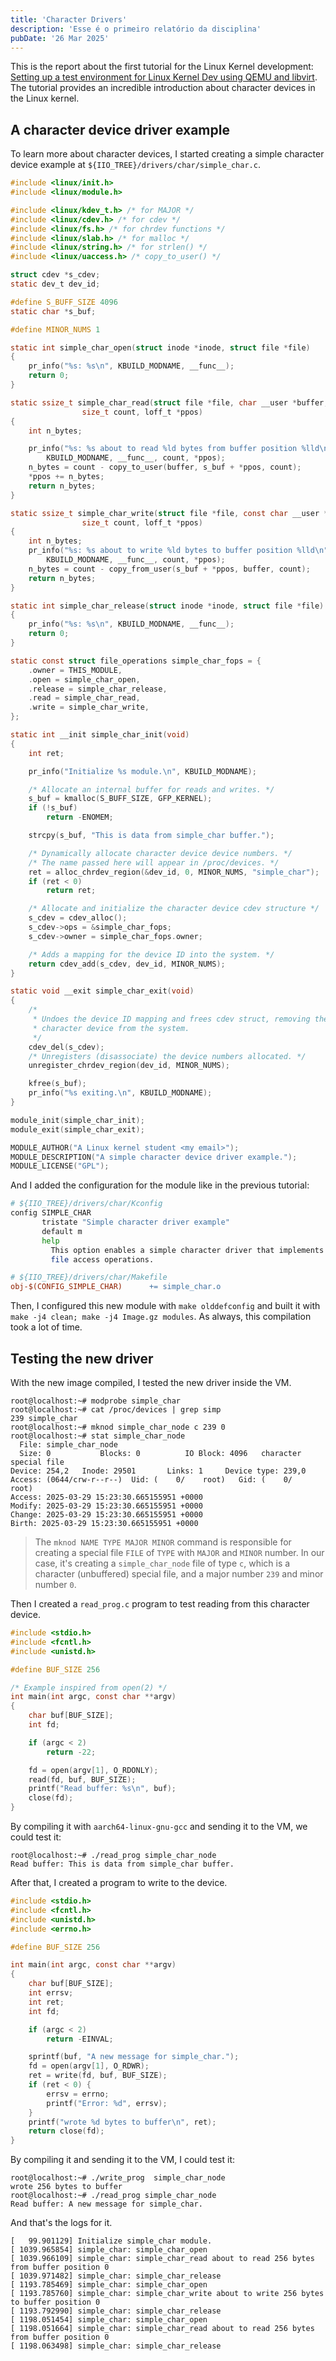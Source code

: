 ```yaml
---
title: 'Character Drivers'
description: 'Esse é o primeiro relatório da disciplina'
pubDate: '26 Mar 2025'
---
```


This is the report about the first tutorial for the Linux Kernel development: [Setting up a test environment for Linux Kernel Dev using QEMU and libvirt](https://flusp.ime.usp.br/kernel/qemu-libvirt-setup/). The tutorial provides an incredible introduction about character devices in the Linux kernel.

## A character device driver example

To learn more about character devices, I started creating a simple character device example at `${IIO_TREE}/drivers/char/simple_char.c`. 


```c
#include <linux/init.h>
#include <linux/module.h>

#include <linux/kdev_t.h> /* for MAJOR */
#include <linux/cdev.h> /* for cdev */
#include <linux/fs.h> /* for chrdev functions */
#include <linux/slab.h> /* for malloc */
#include <linux/string.h> /* for strlen() */
#include <linux/uaccess.h> /* copy_to_user() */

struct cdev *s_cdev;
static dev_t dev_id;

#define S_BUFF_SIZE 4096
static char *s_buf;

#define MINOR_NUMS 1

static int simple_char_open(struct inode *inode, struct file *file)
{
	pr_info("%s: %s\n", KBUILD_MODNAME, __func__);
	return 0;
}

static ssize_t simple_char_read(struct file *file, char __user *buffer,
				size_t count, loff_t *ppos)
{
	int n_bytes;

	pr_info("%s: %s about to read %ld bytes from buffer position %lld\n",
		KBUILD_MODNAME, __func__, count, *ppos);
	n_bytes = count - copy_to_user(buffer, s_buf + *ppos, count);
	*ppos += n_bytes;
	return n_bytes;
}

static ssize_t simple_char_write(struct file *file, const char __user *buffer,
				size_t count, loff_t *ppos)
{
	int n_bytes;
	pr_info("%s: %s about to write %ld bytes to buffer position %lld\n",
		KBUILD_MODNAME, __func__, count, *ppos);
	n_bytes = count - copy_from_user(s_buf + *ppos, buffer, count);
	return n_bytes;
}

static int simple_char_release(struct inode *inode, struct file *file)
{
	pr_info("%s: %s\n", KBUILD_MODNAME, __func__);
	return 0;
}

static const struct file_operations simple_char_fops = {
	.owner = THIS_MODULE,
	.open = simple_char_open,
	.release = simple_char_release,
	.read = simple_char_read,
	.write = simple_char_write,
};

static int __init simple_char_init(void)
{
	int ret;

	pr_info("Initialize %s module.\n", KBUILD_MODNAME);

	/* Allocate an internal buffer for reads and writes. */
	s_buf = kmalloc(S_BUFF_SIZE, GFP_KERNEL);
	if (!s_buf)
		return -ENOMEM;

	strcpy(s_buf, "This is data from simple_char buffer.");

	/* Dynamically allocate character device device numbers. */
	/* The name passed here will appear in /proc/devices. */
	ret = alloc_chrdev_region(&dev_id, 0, MINOR_NUMS, "simple_char");
	if (ret < 0)
		return ret;

	/* Allocate and initialize the character device cdev structure */
	s_cdev = cdev_alloc();
	s_cdev->ops = &simple_char_fops;
	s_cdev->owner = simple_char_fops.owner;

	/* Adds a mapping for the device ID into the system. */
	return cdev_add(s_cdev, dev_id, MINOR_NUMS);
}

static void __exit simple_char_exit(void)
{
	/*
	 * Undoes the device ID mapping and frees cdev struct, removing the
	 * character device from the system.
	 */
	cdev_del(s_cdev);
	/* Unregisters (disassociate) the device numbers allocated. */
	unregister_chrdev_region(dev_id, MINOR_NUMS);

	kfree(s_buf);
	pr_info("%s exiting.\n", KBUILD_MODNAME);
}

module_init(simple_char_init);
module_exit(simple_char_exit);

MODULE_AUTHOR("A Linux kernel student <my email>");
MODULE_DESCRIPTION("A simple character device driver example.");
MODULE_LICENSE("GPL");
```

And I added the configuration for the module like in the previous tutorial:

```sh
# ${IIO_TREE}/drivers/char/Kconfig
config SIMPLE_CHAR
       tristate "Simple character driver example"
       default m
       help
         This option enables a simple character driver that implements basic
         file access operations.
```

```makefile
# ${IIO_TREE}/drivers/char/Makefile
obj-$(CONFIG_SIMPLE_CHAR)      += simple_char.o
```

Then, I configured this new module with `make olddefconfig` and built it with `make -j4 clean; make -j4 Image.gz modules`. As always, this compilation took a lot of time.

## Testing the new driver

With the new image compiled, I tested the new driver inside the VM.

```
root@localhost:~# modprobe simple_char
root@localhost:~# cat /proc/devices | grep simp
239 simple_char
root@localhost:~# mknod simple_char_node c 239 0
root@localhost:~# stat simple_char_node
  File: simple_char_node
  Size: 0         	Blocks: 0          IO Block: 4096   character special file
Device: 254,2	Inode: 29501       Links: 1     Device type: 239,0
Access: (0644/crw-r--r--)  Uid: (    0/    root)   Gid: (    0/    root)
Access: 2025-03-29 15:23:30.665155951 +0000
Modify: 2025-03-29 15:23:30.665155951 +0000
Change: 2025-03-29 15:23:30.665155951 +0000
Birth: 2025-03-29 15:23:30.665155951 +0000
```

> The `mknod NAME TYPE MAJOR MINOR` command is responsible for creating a special file `FILE` of `TYPE` with `MAJOR` and `MINOR` number. In our case, it's creating a `simple_char_node` file of type `c`, which is a character (unbuffered) special file, and a major number `239` and minor number `0`.

Then I created a `read_prog.c` program to test reading from this character device.

```c
#include <stdio.h>
#include <fcntl.h>
#include <unistd.h>

#define BUF_SIZE 256

/* Example inspired from open(2) */
int main(int argc, const char **argv)
{
	char buf[BUF_SIZE];
	int fd;

	if (argc < 2)
		return -22;

	fd = open(argv[1], O_RDONLY);
	read(fd, buf, BUF_SIZE);
	printf("Read buffer: %s\n", buf);
	close(fd);
}
```

By compiling it with `aarch64-linux-gnu-gcc` and sending it to the VM, we could test it:

```
root@localhost:~# ./read_prog simple_char_node 
Read buffer: This is data from simple_char buffer.
```

After that, I created a program to write to the device.

```c
#include <stdio.h>
#include <fcntl.h>
#include <unistd.h>
#include <errno.h>

#define BUF_SIZE 256

int main(int argc, const char **argv)
{
	char buf[BUF_SIZE];
	int errsv;
	int ret;
	int fd;

	if (argc < 2)
		return -EINVAL;

	sprintf(buf, "A new message for simple_char.");
	fd = open(argv[1], O_RDWR);
	ret = write(fd, buf, BUF_SIZE);
	if (ret < 0) {
		errsv = errno;
		printf("Error: %d", errsv);
	}
	printf("wrote %d bytes to buffer\n", ret);
	return close(fd);
}
```

By compiling it and sending it to the VM, I could test it:

```
root@localhost:~# ./write_prog  simple_char_node 
wrote 256 bytes to buffer
root@localhost:~# ./read_prog simple_char_node 
Read buffer: A new message for simple_char.
```

And that's the logs for it.

```
[   99.901129] Initialize simple_char module.
[ 1039.965854] simple_char: simple_char_open
[ 1039.966109] simple_char: simple_char_read about to read 256 bytes from buffer position 0
[ 1039.971482] simple_char: simple_char_release
[ 1193.785469] simple_char: simple_char_open
[ 1193.785760] simple_char: simple_char_write about to write 256 bytes to buffer position 0
[ 1193.792990] simple_char: simple_char_release
[ 1198.051454] simple_char: simple_char_open
[ 1198.051664] simple_char: simple_char_read about to read 256 bytes from buffer position 0
[ 1198.063498] simple_char: simple_char_release
```